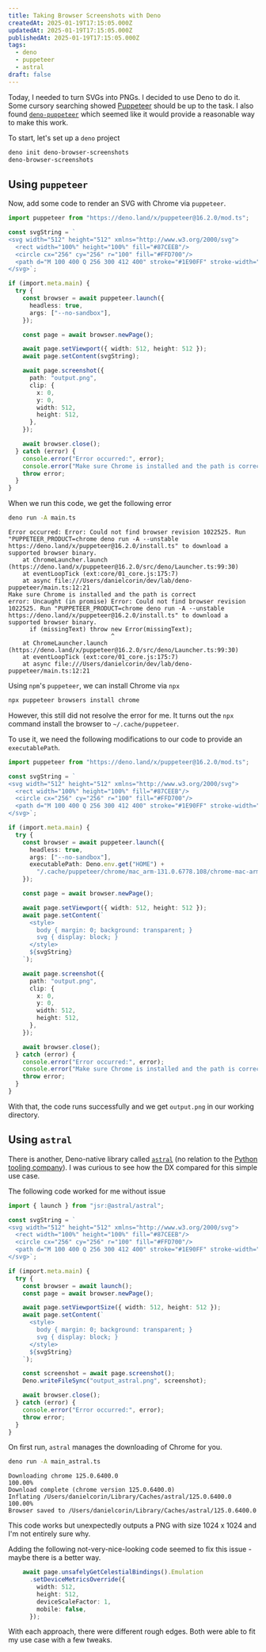 ```yaml
---
title: Taking Browser Screenshots with Deno
createdAt: 2025-01-19T17:15:05.000Z
updatedAt: 2025-01-19T17:15:05.000Z
publishedAt: 2025-01-19T17:15:05.000Z
tags:
  - deno
  - puppeteer
  - astral
draft: false
---
```


Today, I needed to turn SVGs into PNGs.
I decided to use Deno to do it.
Some cursory searching showed [Puppeteer](https://pptr.dev/) should be up to the task.
I also found [`deno-puppeteer`](https://deno.land/x/puppeteer@16.2.0) which seemed like it would provide a reasonable way to make this work.

To start, let's set up a `deno` project

```sh
deno init deno-browser-screenshots
deno-browser-screenshots
```

## Using `puppeteer`

Now, add some code to render an SVG with Chrome via `puppeteer`.

```ts
import puppeteer from "https://deno.land/x/puppeteer@16.2.0/mod.ts";

const svgString = `
<svg width="512" height="512" xmlns="http://www.w3.org/2000/svg">
  <rect width="100%" height="100%" fill="#87CEEB"/>
  <circle cx="256" cy="256" r="100" fill="#FFD700"/>
  <path d="M 100 400 Q 256 300 412 400" stroke="#1E90FF" stroke-width="20" fill="none"/>
</svg>`;

if (import.meta.main) {
  try {
    const browser = await puppeteer.launch({
      headless: true,
      args: ["--no-sandbox"],
    });

    const page = await browser.newPage();

    await page.setViewport({ width: 512, height: 512 });
    await page.setContent(svgString);

    await page.screenshot({
      path: "output.png",
      clip: {
        x: 0,
        y: 0,
        width: 512,
        height: 512,
      },
    });

    await browser.close();
  } catch (error) {
    console.error("Error occurred:", error);
    console.error("Make sure Chrome is installed and the path is correct");
    throw error;
  }
}
```

When we run this code, we get the following error

```sh
deno run -A main.ts
```

```
Error occurred: Error: Could not find browser revision 1022525. Run "PUPPETEER_PRODUCT=chrome deno run -A --unstable https://deno.land/x/puppeteer@16.2.0/install.ts" to download a supported browser binary.
    at ChromeLauncher.launch (https://deno.land/x/puppeteer@16.2.0/src/deno/Launcher.ts:99:30)
    at eventLoopTick (ext:core/01_core.js:175:7)
    at async file:///Users/danielcorin/dev/lab/deno-puppeteer/main.ts:12:21
Make sure Chrome is installed and the path is correct
error: Uncaught (in promise) Error: Could not find browser revision 1022525. Run "PUPPETEER_PRODUCT=chrome deno run -A --unstable https://deno.land/x/puppeteer@16.2.0/install.ts" to download a supported browser binary.
      if (missingText) throw new Error(missingText);
                             ^
    at ChromeLauncher.launch (https://deno.land/x/puppeteer@16.2.0/src/deno/Launcher.ts:99:30)
    at eventLoopTick (ext:core/01_core.js:175:7)
    at async file:///Users/danielcorin/dev/lab/deno-puppeteer/main.ts:12:21
```

Using `npm`'s `puppeteer`, we can install Chrome via `npx`

```sh
npx puppeteer browsers install chrome
```

However, this still did not resolve the error for me.
It turns out the `npx` command install the browser to `~/.cache/puppeteer`.

To use it, we need the following modifications to our code to provide an `executablePath`.

```ts
import puppeteer from "https://deno.land/x/puppeteer@16.2.0/mod.ts";

const svgString = `
<svg width="512" height="512" xmlns="http://www.w3.org/2000/svg">
  <rect width="100%" height="100%" fill="#87CEEB"/>
  <circle cx="256" cy="256" r="100" fill="#FFD700"/>
  <path d="M 100 400 Q 256 300 412 400" stroke="#1E90FF" stroke-width="20" fill="none"/>
</svg>`;

if (import.meta.main) {
  try {
    const browser = await puppeteer.launch({
      headless: true,
      args: ["--no-sandbox"],
      executablePath: Deno.env.get("HOME") +
        "/.cache/puppeteer/chrome/mac_arm-131.0.6778.108/chrome-mac-arm64/Google Chrome for Testing.app/Contents/MacOS/Google Chrome for Testing",
    });

    const page = await browser.newPage();

    await page.setViewport({ width: 512, height: 512 });
    await page.setContent(`
      <style>
        body { margin: 0; background: transparent; }
        svg { display: block; }
      </style>
      ${svgString}
    `);

    await page.screenshot({
      path: "output.png",
      clip: {
        x: 0,
        y: 0,
        width: 512,
        height: 512,
      },
    });

    await browser.close();
  } catch (error) {
    console.error("Error occurred:", error);
    console.error("Make sure Chrome is installed and the path is correct");
    throw error;
  }
}
```
With that, the code runs successfully and we get `output.png` in our working directory.

## Using `astral`

There is another, Deno-native library called [`astral`](https://github.com/lino-levan/astral) (no relation to the [Python tooling company](https://astral.sh/)).
I was curious to see how the DX compared for this simple use case.

The following code worked for me without issue

```ts
import { launch } from "jsr:@astral/astral";

const svgString = `
<svg width="512" height="512" xmlns="http://www.w3.org/2000/svg">
  <rect width="100%" height="100%" fill="#87CEEB"/>
  <circle cx="256" cy="256" r="100" fill="#FFD700"/>
  <path d="M 100 400 Q 256 300 412 400" stroke="#1E90FF" stroke-width="20" fill="none"/>
</svg>`;

if (import.meta.main) {
  try {
    const browser = await launch();
    const page = await browser.newPage();

    await page.setViewportSize({ width: 512, height: 512 });
    await page.setContent(`
      <style>
        body { margin: 0; background: transparent; }
        svg { display: block; }
      </style>
      ${svgString}
    `);

    const screenshot = await page.screenshot();
    Deno.writeFileSync("output_astral.png", screenshot);

    await browser.close();
  } catch (error) {
    console.error("Error occurred:", error);
    throw error;
  }
}
```

On first run, `astral` manages the downloading of Chrome for you.

```sh
deno run -A main_astral.ts
```

```
Downloading chrome 125.0.6400.0                                                    100.00%
Download complete (chrome version 125.0.6400.0)
Inflating /Users/danielcorin/Library/Caches/astral/125.0.6400.0                                        100.00%
Browser saved to /Users/danielcorin/Library/Caches/astral/125.0.6400.0
```

This code works but unexpectedly outputs a PNG with size 1024 x 1024 and I'm not entirely sure why.

Adding the following not-very-nice-looking code seemed to fix this issue - maybe there is a better way.

```ts
    await page.unsafelyGetCelestialBindings().Emulation
      .setDeviceMetricsOverride({
        width: 512,
        height: 512,
        deviceScaleFactor: 1,
        mobile: false,
      });
```

With each approach, there were different rough edges.
Both were able to fit my use case with a few tweaks.
